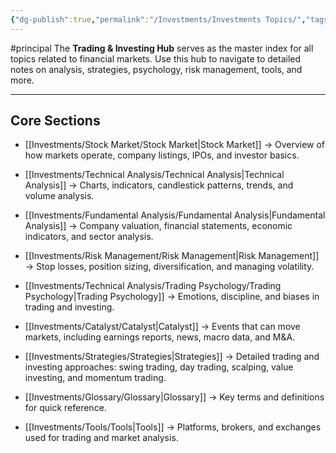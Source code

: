 ```yaml
---
{"dg-publish":true,"permalink":"/Investments/Investments Topics/","tags":["gardenEntry"]}
---
```



#principal
The **Trading & Investing Hub** serves as the master index for all topics related to financial markets. Use this hub to navigate to detailed notes on analysis, strategies, psychology, risk management, tools, and more.

---
## Core Sections

- [[Investments/Stock Market/Stock Market\|Stock Market]] → Overview of how markets operate, company listings, IPOs, and investor basics.
    
- [[Investments/Technical Analysis/Technical Analysis\|Technical Analysis]] → Charts, indicators, candlestick patterns, trends, and volume analysis.
    
- [[Investments/Fundamental Analysis/Fundamental Analysis\|Fundamental Analysis]] → Company valuation, financial statements, economic indicators, and sector analysis.
    
- [[Investments/Risk Management/Risk Management\|Risk Management]] → Stop losses, position sizing, diversification, and managing volatility.
    
- [[Investments/Technical Analysis/Trading Psychology/Trading Psychology\|Trading Psychology]] → Emotions, discipline, and biases in trading and investing.
    
- [[Investments/Catalyst/Catalyst\|Catalyst]] → Events that can move markets, including earnings reports, news, macro data, and M&A.
    
- [[Investments/Strategies/Strategies\|Strategies]] → Detailed trading and investing approaches: swing trading, day trading, scalping, value investing, and momentum trading.
    
- [[Investments/Glossary/Glossary\|Glossary]] → Key terms and definitions for quick reference.
    
- [[Investments/Tools/Tools\|Tools]] → Platforms, brokers, and exchanges used for trading and market analysis.